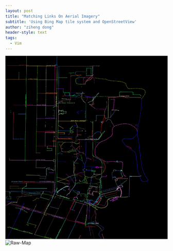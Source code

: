```yaml
---
layout: post
title: "Matching Links On Aerial Imagery"
subtitle: 'Using Bing Map tile system and OpenStreetView'
author: "ziheng dong"
header-style: text
tags:
  - Vim
---
```

![Links](https://raw.githubusercontent.com/imdonnie/img/master/links.jpg)
![Raw-Map](https://raw.githubusercontent.com/imdonnie/img/master/aerial_NU_20.jpeg) 
